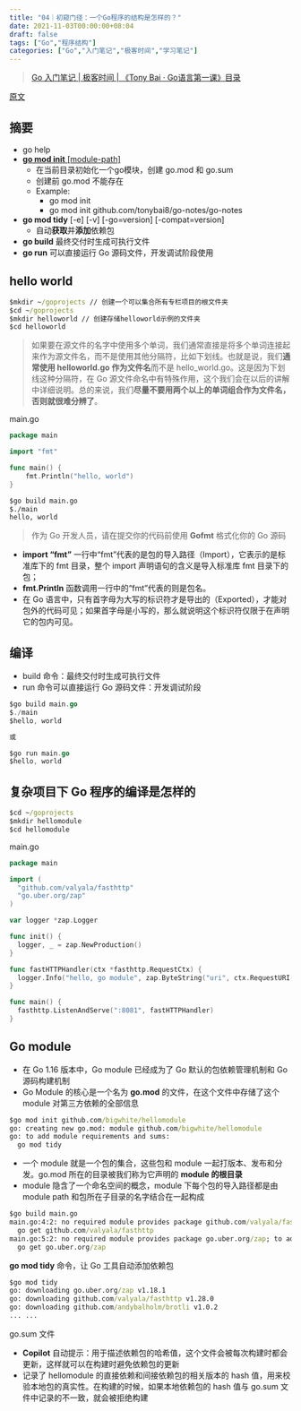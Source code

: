 ```yaml
---
title: "04｜初窥门径：一个Go程序的结构是怎样的？"
date: 2021-11-03T00:00:00+08:04
draft: false
tags: ["Go","程序结构"]
categories: ["Go","入门笔记","极客时间","学习笔记"]
---
```


> [Go 入门笔记 | 极客时间 | 《Tony Bai · Go语言第一课》目录](../dir)

[原文](https://time.geekbang.org/column/article/428267)

## 摘要

- go help
- [**go mod init** [module-path]](https://golang.org/ref/mod#go-mod-init)
  - 在当前目录初始化一个go模块，创建 go.mod 和 go.sum
  - 创建前 go.mod 不能存在
  - Example:
    - go mod init
    - go mod init github.com/tonybai8/go-notes/go-notes
- **go mod tidy** [-e] [-v] [-go=version] [-compat=version]
  - 自动**获取**并**添加**依赖包
- **go build** 最终交付时生成可执行文件
- **go run** 可以直接运行 Go 源码文件，开发调试阶段使用
  


## hello world

```cmd
$mkdir ~/goprojects // 创建一个可以集合所有专栏项目的根文件夹
$cd ~/goprojects
$mkdir helloworld // 创建存储helloworld示例的文件夹
$cd helloworld
```

> 如果要在源文件的名字中使用多个单词，我们通常直接是将多个单词连接起来作为源文件名，而不是使用其他分隔符，比如下划线。也就是说，我们**通常使用 helloworld.go 作为文件名**而不是 hello_world.go。这是因为下划线这种分隔符，在 Go 源文件命名中有特殊作用，这个我们会在以后的讲解中详细说明。总的来说，我们**尽量不要用两个以上的单词组合作为文件名，否则就很难分辨了**。

main.go

```go
package main

import "fmt"

func main() {
    fmt.Println("hello, world")
}
```

```cmd
$go build main.go
$./main
hello, world
```

> 作为 Go 开发人员，请在提交你的代码前使用 **Gofmt** 格式化你的 Go 源码

- **import “fmt”** 一行中“fmt”代表的是包的导入路径（Import），它表示的是标准库下的 fmt 目录，整个 import 声明语句的含义是导入标准库 fmt 目录下的包；
- **fmt.Println** 函数调用一行中的“fmt”代表的则是包名。
- 在 Go 语言中，只有首字母为大写的标识符才是导出的（Exported），才能对包外的代码可见；如果首字母是小写的，那么就说明这个标识符仅限于在声明它的包内可见。

## 编译

- build 命令：最终交付时生成可执行文件
- run 命令可以直接运行 Go 源码文件：开发调试阶段

```go
$go build main.go
$./main
$hello, world

或

$go run main.go
$hello, world
```

## 复杂项目下 Go 程序的编译是怎样的

```cmd
$cd ~/goprojects
$mkdir hellomodule
$cd hellomodule
```

main.go

```go
package main

import (
  "github.com/valyala/fasthttp"
  "go.uber.org/zap"
)

var logger *zap.Logger

func init() {
  logger, _ = zap.NewProduction()
}

func fastHTTPHandler(ctx *fasthttp.RequestCtx) {
  logger.Info("hello, go module", zap.ByteString("uri", ctx.RequestURI()))
}

func main() {
  fasthttp.ListenAndServe(":8081", fastHTTPHandler)
}
```

## Go module

- 在 Go 1.16 版本中，Go module 已经成为了 Go 默认的包依赖管理机制和 Go 源码构建机制
- Go Module 的核心是一个名为 **go.mod** 的文件，在这个文件中存储了这个 module 对第三方依赖的全部信息

```cmd
$go mod init github.com/bigwhite/hellomodule
go: creating new go.mod: module github.com/bigwhite/hellomodule
go: to add module requirements and sums:
  go mod tidy
```

- 一个 module 就是一个包的集合，这些包和 module 一起打版本、发布和分发。go.mod 所在的目录被我们称为它声明的 **module 的根目录**
- module 隐含了一个命名空间的概念，module 下每个包的导入路径都是由 module path 和包所在子目录的名字结合在一起构成

```cmd
$go build main.go
main.go:4:2: no required module provides package github.com/valyala/fasthttp; to add it:
  go get github.com/valyala/fasthttp
main.go:5:2: no required module provides package go.uber.org/zap; to add it:
  go get go.uber.org/zap
```

**go mod tidy** 命令，让 Go 工具自动添加依赖包

```cmd
$go mod tidy       
go: downloading go.uber.org/zap v1.18.1
go: downloading github.com/valyala/fasthttp v1.28.0
go: downloading github.com/andybalholm/brotli v1.0.2
... ...
```

go.sum 文件

- **Copilot** 自动提示：用于描述依赖包的哈希值，这个文件会被每次构建时都会更新，这样就可以在构建时避免依赖包的更新
- 记录了 hellomodule 的直接依赖和间接依赖包的相关版本的 hash 值，用来校验本地包的真实性。在构建的时候，如果本地依赖包的 hash 值与 go.sum 文件中记录的不一致，就会被拒绝构建